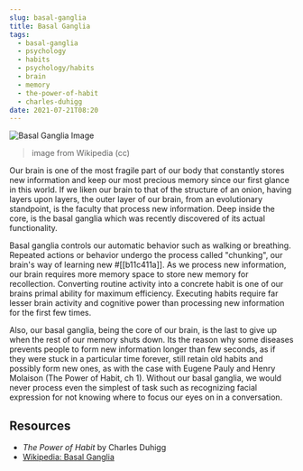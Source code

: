 ```yaml
---
slug: basal-ganglia
title: Basal Ganglia
tags:
  - basal-ganglia
  - psychology
  - habits
  - psychology/habits
  - brain
  - memory
  - the-power-of-habit
  - charles-duhigg
date: 2021-07-21T08:20
---
```



![Basal Ganglia Image](https://upload.wikimedia.org/wikipedia/commons/thumb/8/85/Basal_ganglia_and_related_structures_%282%29.svg/1200px-Basal_ganglia_and_related_structures_%282%29.svg.png)
> image from Wikipedia (cc)

Our brain is one of the most fragile part of our body that constantly stores new
information and keep our most precious memory since our first glance in this
world. If we liken our brain to that of the structure of an onion, having layers
upon layers, the outer layer of our brain, from an evolutionary standpoint, is
the faculty that process new information. Deep inside the core, is the basal
ganglia which was recently discovered of its actual functionality.

Basal ganglia controls our automatic behavior such as walking or breathing.
Repeated actions or behavior undergo the process called "chunking", our brain's
way of learning new #[[b11c411a]]. As we process new information, our brain
requires more memory space to store new memory for recollection.  Converting
routine activity into a concrete habit is one of our brains primal ability for
maximum efficiency. Executing habits require far lesser brain activity and
cognitive power than processing new information for the first few times.

Also, our basal ganglia, being the core of our brain, is the last to give up
when the rest of our memory shuts down. Its the reason why some diseases
prevents people to form new information longer than few seconds, as if they were
stuck in a particular time forever, still retain old habits and possibly form
new ones, as with the case with Eugene Pauly and Henry Molaison (The Power of
Habit, ch 1). Without our basal ganglia, we would never process even the
simplest of task such as recognizing facial expression for not knowing where to
focus our eyes on in a conversation.

## Resources

- _The Power of Habit_ by Charles Duhigg
- [Wikipedia: Basal Ganglia](https://en.m.wikipedia.org/wiki/Basal_ganglia)


